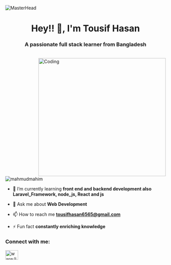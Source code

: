 

<!--
**Tousifhasan/Tousifhasan** is a ✨ _special_ ✨ repository because its `README.md` (this file) appears on your GitHub profile.

Here are some ideas to get you started:

- 🔭 I’m currently working on ...
- 🌱 I’m currently learning ...
- 👯 I’m looking to collaborate on ...
- 🤔 I’m looking for help with ...
- 💬 Ask me about ...
- 📫 How to reach me: ...
- 😄 Pronouns: ...
- ⚡ Fun fact: ...
-->
![MasterHead](https://media.licdn.com/dms/image/C5616AQH1G9wL7GuvVw/profile-displaybackgroundimage-shrink_350_1400/0/1651084384551?e=1706140800&v=beta&t=VhHQ0XdwjO9Iskphdfh3yuFUnNi9kqM2fA5N3ZnoTl8) 
<h1 align="center">Hey!! 👋, I'm Tousif Hasan</h1>
<h3 align="center">A passionate full stack learner from Bangladesh</h3>
<br>
<img align="right" alt="Coding" width="400" height="370" src="https://i.pinimg.com/originals/06/60/ef/0660efe82fa3da42ed56eef013171835.gif">

<p align="left"> <img src="https://komarev.com/ghpvc/?username=mahmudmahim&label=Profile%20views&color=0e75b6&style=flat" alt="mahmudmahim" /> </p>

- 🌱 I’m currently learning **front end and backend development also Laravel_Framework, node_js,  React and js**

- 💬 Ask me about **Web Development**

- 📫 How to reach me **tousifhasan6565@gmail.com**

- ⚡ Fun fact **constantly enriching knowledge**

<h3 align="left">Connect with me:</h3>
<p align="left">
<a href="www.linkedin.com/in/tousifhasan6565" target="_blank"><img align="center" src="https://raw.githubusercontent.com/rahuldkjain/github-profile-readme-generator/master/src/images/icons/Social/linked-in-alt.svg" alt="www.linkedin.com/in/tousifhasan6565" height="30" width="40" /></a>
</p>
